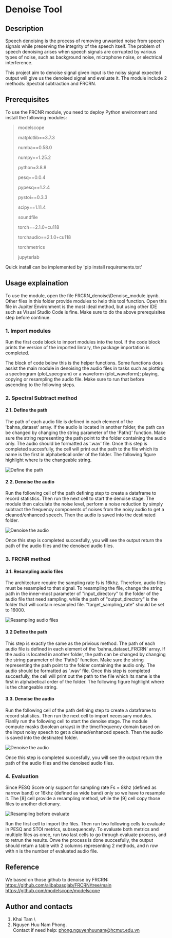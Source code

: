 # Denoise Tool
## Description
Speech denoising is the process of removing unwanted noise from speech signals while preserving the integrity of the speech itself. 
The problem of speech denoising arises when speech signals are corrupted by various types of noise, such as background noise, microphone noise, or electrical interference.

This project aim to denoise signal given input is the noisy signal expected output will give us the denoised signal and evaluate it. The module include 2 methods: Spectral subtraction and FRCRN.

## Prerequisites
To use the FRCNR module, you need to deploy Python environment and install the following modules:

> modelscope
> 
> matplotlib==3.7.3
> 
> numba==0.58.0
> 
> numpy==1.25.2
> 
> python=3.8.8
> 
> pesq==0.0.4
> 
> pypesq==1.2.4
> 
> pystoi==0.3.3
> 
> scipy==1.11.4
> 
> soundfile
> 
> torch==2.1.0+cu118
> 
> torchaudio==2.1.0+cu118
> 
> torchmetrics
> 
> jupyterlab

Quick install can be implemented by 'pip install requirements.txt'
## Usage explaination
To use the module, open the file FRCRN_denoise\Denoise_module.ipynb. Other files in this folder provide modules to help this tool function. Open this file in Jupiter Environment is the most ideal method, but using other IDE such as Visual Studio Code is fine. Make sure to do the above prerequisites step before continue.
### 1. Import modules
Run the first code block to import modules into the tool. If the code block prints the version of the imported linrary, the package importation is completed.

The block of code below this is the helper functions. Some functions does assist the main module in denoising the audio files in tasks such as plotting a spectrogram (plot_specgram) or a waveform (plot_waveform); playing, copying or resampling the audio file. Make sure to run that before ascending to the following steps.
### 2. Spectral Subtract method
#### 2.1. Define the path
The path of each audio file is defined in each element of the 'bahna_dataset' array. If the audio is located in another folder, the path can be changed by changing the string parameter of the 'Path()' function. Make sure the string representing the path point to the folder containing the audio only. The audio should be formatted as '.wav' file. Once this step is completed succesfully, the cell will print out the path to the file which its name is the first in alphabetical order of the folder. The following figure highlight where is the changeable string.

![Define the path](https://github.com/Windyy-1007/Denoise-module-main/assets/138313978/a31251ad-4322-4e0b-922a-ce4307e0b703)

#### 2.2. Denoise the audio
Run the following cell of the path defining step to create a dataframe to record statistics. Then run the next cell to start the denoise stage. The module then calculate the noise level, perform a noise reduction by simply subtract the frequency components of noises from the noisy audio to get a cleaned/enhanced speech. Then the audio is saved into the destinated folder.

![Denoise the audio](https://github.com/Windyy-1007/Denoise-module-main/assets/138313978/9b721cd2-ddae-42ac-b9f5-bded2723b836)

Once this step is completed succesfully, you will see the output return the path of the audio files and the denoised audio files.
### 3. FRCNR method
#### 3.1. Resampling audio files
The architecture require the sampling rate fs is 16khz. Therefore, audio files must be resampled to that signal. To resampling the file, change the string path in the inner-most parameter of "input_directory" to the folder of the audio file that need sampling, while the path of "output_directory" is the folder that will contain resampled file. "target_sampling_rate" should be set to 16000.

![Resampling audio files](https://github.com/Windyy-1007/Denoise-module-main/assets/138313978/337cda0b-c872-4f18-ada9-b6da1ca3e489)

#### 3.2 Define the path
This step is exactly the same as the privious method. The path of each audio file is defined in each element of the 'bahna_dataset_FRCRN' array. If the audio is located in another folder, the path can be changed by changing the string parameter of the 'Path()' function. Make sure the string representing the path point to the folder containing the audio only. The audio should be formatted as '.wav' file. Once this step is completed succesfully, the cell will print out the path to the file which its name is the first in alphabetical order of the folder. The following figure highlight where is the changeable string.

#### 3.3. Denoise the audio
Run the following cell of the path defining step to create a dataframe to record statistics. Then run the next cell to import necessary modules. Fianlly run the following cell to start the denoise stage. The module compute masks (boolean arrays) in the time/frequency domain based on the input noisy speech to get a cleaned/enhanced speech. Then the audio is saved into the destinated folder. 

![Denoise the audio](https://github.com/Windyy-1007/Denoise-module-main/assets/138313978/e156a73b-ab41-4abf-9806-d24de8954892)


Once this step is completed succesfully, you will see the output return the path of the audio files and the denoised audio files.

### 4. Evaluation
Since PESQ Score only support for sampling rate Fs = 8khz (defined as narrow band) or 16khz (defined as wide band) only so we have to resample it. The [8] cell provide a resampling method, while the [9] cell copy those files to another dictionary.

![Resampling before evaluate](https://github.com/Windyy-1007/Denoise-module-main/assets/138313978/35c1dc2d-30e3-49e0-b9e4-2c44b4699a39)

Run the first cell to import the files. Then run two following cells to evaluate in PESQ and STOI metrics, subsequencely. To evaluate both metrics and multiple files as once, run two last cells to go through evaluate process, and to retrun the results.
Onve the process is done succesfully, the output should return a table with 2 columns representing 2 methods, and n row with n is the number of evaluated audio file.


## Reference
We based on those github to denoise by FRCRN: \
https://github.com/alibabasglab/FRCRN/tree/main  \
https://github.com/modelscope/modelscope

## Author and contacts
1. Khai Tam \
2. Nguyen Huu Nam Phong. \
Contact if need help: phong.nguyenhuunam@hcmut.edu.vn


